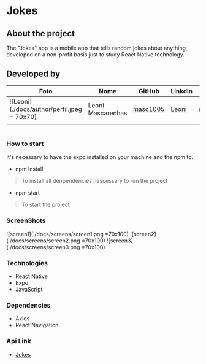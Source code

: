 ﻿# **Jokes** 

## About the project 
The "Jokes" app is a mobile app that tells random jokes about anything, developed on a non-profit basis just to study React Native technology.

## Developed by


|Foto|    Nome    | GitHub|    Linkdin|Email
|-|---------|-------------------|-------------------|-----|
|![Leoni](./docs/author/perfil.jpeg = 70x70)|Leoni Mascarenhas|[masc1005](https://github.com/masc1005)|[Leoni ](https://github.com/masc1005)|masc1005@gmail.com|
||||||
#
### How to start

It's necessary to have the expo installed on your machine and the npm to.

- npm Install
> To install all denpendencies nescessary to run the project

- npm start
> To start the project

### ScreenShots
![screen1](./docs/screens/screen1.png =70x100)
![screen2](./docs/screens/screen2.png =70x100)
![screen3](./docs/screens/screen3.png =70x100)

### Technologies
- React Native
- Expo
- JavaScript

### Dependencies
- Axios
- React Navigation

### Api Link
- [Jokes](https://official-joke-api.appspot.com/jokes/random)